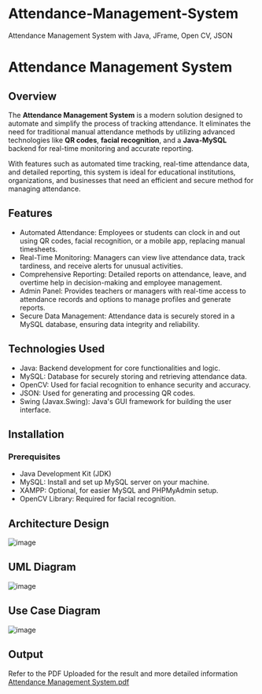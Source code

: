 # Attendance-Management-System
Attendance Management System with Java, JFrame, Open CV, JSON
# Attendance Management System

## Overview

The **Attendance Management System** is a modern solution designed to automate and simplify the process of tracking attendance. It eliminates the need for traditional manual attendance methods by utilizing advanced technologies like **QR codes**, **facial recognition**, and a **Java-MySQL** backend for real-time monitoring and accurate reporting.

With features such as automated time tracking, real-time attendance data, and detailed reporting, this system is ideal for educational institutions, organizations, and businesses that need an efficient and secure method for managing attendance.

## Features

- Automated Attendance: Employees or students can clock in and out using QR codes, facial recognition, or a mobile app, replacing manual timesheets.
- Real-Time Monitoring: Managers can view live attendance data, track tardiness, and receive alerts for unusual activities.
- Comprehensive Reporting: Detailed reports on attendance, leave, and overtime help in decision-making and employee management.
- Admin Panel: Provides teachers or managers with real-time access to attendance records and options to manage profiles and generate reports.
- Secure Data Management: Attendance data is securely stored in a MySQL database, ensuring data integrity and reliability.

## Technologies Used

- Java: Backend development for core functionalities and logic.
- MySQL: Database for securely storing and retrieving attendance data.
- OpenCV: Used for facial recognition to enhance security and accuracy.
- JSON: Used for generating and processing QR codes.
- Swing (Javax.Swing): Java's GUI framework for building the user interface.

## Installation

### Prerequisites
- Java Development Kit (JDK)
- MySQL: Install and set up MySQL server on your machine.
- XAMPP: Optional, for easier MySQL and PHPMyAdmin setup.
- OpenCV Library: Required for facial recognition.

## Architecture Design ##
![image](https://github.com/user-attachments/assets/5e9f40e5-d14a-4c4c-8d71-b5bf375db24a)


## UML Diagram ##
![image](https://github.com/user-attachments/assets/62caf66e-c8ac-41c5-811c-c3aae9b8ebc5)

## Use Case Diagram ##
![image](https://github.com/user-attachments/assets/8925235d-68bb-486c-8956-7d29a98f76af)

## Output ##
Refer to the PDF Uploaded for the result and more detailed information
[Attendance Management System.pdf](https://github.com/user-attachments/files/18029677/Attendance.Management.System.pdf)

